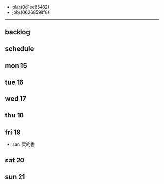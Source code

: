 
- plan(0d1ee85482)
- jobs(06268598f8)
---

## backlog


## schedule
## mon 15
## tue 16
## wed 17
## thu 18
## fri 19
- san: 契約書
## sat 20
## sun 21
